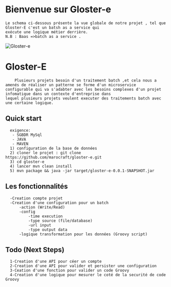 # Bienvenue sur Gloster-e

	Le schema ci-dessous présente la vue globale de notre projet , tel que Gloster-E c'est un batsh as a service qui
	exécute une logique métier derrière.
	N.B : Baas =>batch as a service .

![Gloster-e](https://raw.githubusercontent.com/marocraft/gloster-e/develop/Baas.JPG?raw=true)

# Gloster-E

        Plusieurs projets besoin d'un traitement batch ,et cela nous a amenés de réaliser un patterne se forme d'un microservice
	configurable qui va s'adabter avec les besoins complexes d'un projet infomatique dans un contexte d'entreprise dans
	lequel plusieurs projets veulent executer des traitements batch avec une certaine logique.
 
## Quick start
      exigence:
       - SGBDR MySql
       - JAVA
       - MAVEN
      1) configuration de la base de données  
      2) cloner le projet : git clone https://github.com/marocraft/gloster-e.git
      3) cd gloster-e
      4) lancer mvn clean install 
      5) mvn package && java -jar target/gloster-e-0.0.1-SNAPSHOT.jar

## Les fonctionnalités

      -Creation compte projet
      -Creation d'une configuration pour un batch
          -action (Write/Read)
          -config
              -time execution
              -type source (file/database)
              -url input
              -type output data
          -logique transformation pour les données (Groovy script)
          
## Todo (Next Steps)

      1-Creation d'une API pour céer un compte
      2-Creation d'une API pour valider et persister une configuration
      3-Ceation d'une fonction pour valider un code Groovy
      4-Creation d'une logique pour mesurer le coté de la securité de code Groovy
